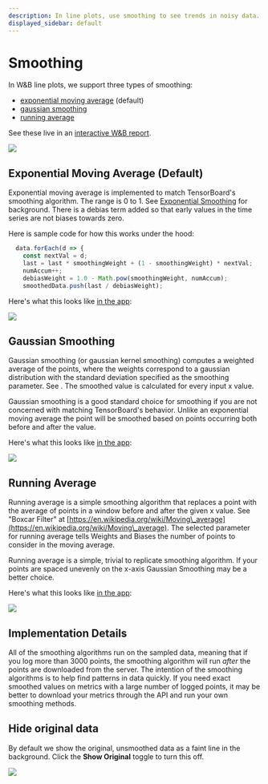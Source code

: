 ```yaml
---
description: In line plots, use smoothing to see trends in noisy data.
displayed_sidebar: default
---
```


# Smoothing

In W&B line plots, we support three types of smoothing:

* [exponential moving average](smoothing.md#exponential-moving-average-default) (default)
* [gaussian smoothing](smoothing.md#gaussian-smoothing)
* [running average](smoothing.md#running-average)

See these live in an [interactive W&B report](https://wandb.ai/carey/smoothing-example/reports/W-B-Smoothing-Features--Vmlldzo1MzY3OTc).

![](/images/app_ui/beamer_smoothing.gif)

## Exponential Moving Average (Default)

Exponential moving average is implemented to match TensorBoard's smoothing algorithm. The range is 0 to 1. See [Exponential Smoothing](https://www.wikiwand.com/en/Exponential\_smoothing) for background. There is a debias term added so that early values in the time series are not biases towards zero.

Here is sample code for how this works under the hood:

```javascript
  data.forEach(d => {
    const nextVal = d;
    last = last * smoothingWeight + (1 - smoothingWeight) * nextVal;
    numAccum++;
    debiasWeight = 1.0 - Math.pow(smoothingWeight, numAccum);
    smoothedData.push(last / debiasWeight);
```

Here's what this looks like [in the app](https://wandb.ai/carey/smoothing-example/reports/W-B-Smoothing-Features--Vmlldzo1MzY3OTc):

![](/images/app_ui/exponential_moving_average.png)

## Gaussian Smoothing

Gaussian smoothing (or gaussian kernel smoothing) computes a weighted average of the points, where the weights correspond to a gaussian distribution with the standard deviation specified as the smoothing parameter. See . The smoothed value is calculated for every input x value.

Gaussian smoothing is a good standard choice for smoothing if you are not concerned with matching TensorBoard's behavior. Unlike an exponential moving average the point will be smoothed based on points occurring both before and after the value.

Here's what this looks like [in the app](https://wandb.ai/carey/smoothing-example/reports/W-B-Smoothing-Features--Vmlldzo1MzY3OTc#3.-gaussian-smoothing):

![](/images/app_ui/gaussian_smoothing.png)

## Running Average

Running average is a simple smoothing algorithm that replaces a point with the average of points in a window before and after the given x value. See "Boxcar Filter" at [https://en.wikipedia.org/wiki/Moving\_average](https://en.wikipedia.org/wiki/Moving\_average). The selected parameter for running average tells Weights and Biases the number of points to consider in the moving average.

Running average is a simple, trivial to replicate smoothing algorithm. If your points are spaced unevenly on the x-axis Gaussian Smoothing may be a better choice.

Here's what this looks like [in the app](https://wandb.ai/carey/smoothing-example/reports/W-B-Smoothing-Features--Vmlldzo1MzY3OTc#4.-running-average):

![](/images/app_ui/running_average.png)

## Implementation Details

All of the smoothing algorithms run on the sampled data, meaning that if you log more than 3000 points, the smoothing algorithm will run _after_ the points are downloaded from the server. The intention of the smoothing algorithms is to help find patterns in data quickly. If you need exact smoothed values on metrics with a large number of logged points, it may be better to download your metrics through the API and run your own smoothing methods.

## Hide original data

By default we show the original, unsmoothed data as a faint line in the background. Click the **Show Original** toggle to turn this off.

![](/images/app_ui/demo_wandb_smoothing_turn_on_and_off_original_data.gif)
